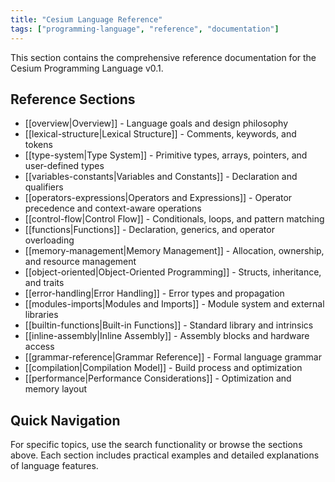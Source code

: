 ```yaml
---
title: "Cesium Language Reference"
tags: ["programming-language", "reference", "documentation"]
---
```


This section contains the comprehensive reference documentation for the Cesium Programming Language v0.1.

## Reference Sections

- [[overview|Overview]] - Language goals and design philosophy
- [[lexical-structure|Lexical Structure]] - Comments, keywords, and tokens
- [[type-system|Type System]] - Primitive types, arrays, pointers, and user-defined types
- [[variables-constants|Variables and Constants]] - Declaration and qualifiers
- [[operators-expressions|Operators and Expressions]] - Operator precedence and context-aware operations
- [[control-flow|Control Flow]] - Conditionals, loops, and pattern matching
- [[functions|Functions]] - Declaration, generics, and operator overloading
- [[memory-management|Memory Management]] - Allocation, ownership, and resource management
- [[object-oriented|Object-Oriented Programming]] - Structs, inheritance, and traits
- [[error-handling|Error Handling]] - Error types and propagation
- [[modules-imports|Modules and Imports]] - Module system and external libraries
- [[builtin-functions|Built-in Functions]] - Standard library and intrinsics
- [[inline-assembly|Inline Assembly]] - Assembly blocks and hardware access
- [[grammar-reference|Grammar Reference]] - Formal language grammar
- [[compilation|Compilation Model]] - Build process and optimization
- [[performance|Performance Considerations]] - Optimization and memory layout

## Quick Navigation

For specific topics, use the search functionality or browse the sections above. Each section includes practical examples and detailed explanations of language features.
